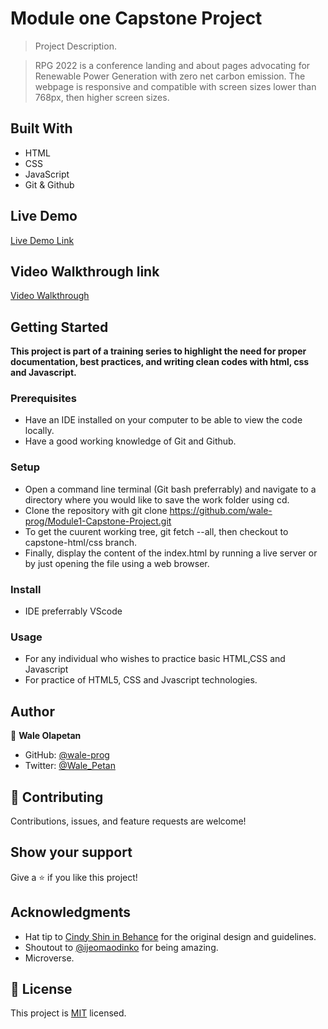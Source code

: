 # Module one Capstone Project

> Project Description.

> RPG 2022 is a conference landing and about pages advocating for Renewable Power Generation with zero net carbon emission. The webpage is responsive and compatible with screen sizes lower than 768px, then higher screen sizes.

## Built With

- HTML
- CSS
- JavaScript
- Git & Github

## Live Demo
[Live Demo Link](https://wale-prog.github.io/RPG2022_Conference_mimic/)

## Video Walkthrough link
[Video Walkthrough](https://www.loom.com/share/c7cc1d5084a94fc09bd21805d46c6f11)


## Getting Started

**This project is part of a training series to highlight the need for proper documentation, best practices, and writing clean codes with html, css and Javascript.**


### Prerequisites
- Have an IDE installed on your computer to be able to view the code locally.
- Have a good working knowledge of Git and Github.

### Setup
- Open a command line terminal (Git bash preferrably) and navigate to a directory where you would like to save the work folder using cd.
- Clone the repository with git clone https://github.com/wale-prog/Module1-Capstone-Project.git
- To get the cuurent working tree, git fetch --all, then checkout to capstone-html/css branch.
- Finally, display the content of the index.html by running a live server or by just opening the file using a web browser.

### Install
- IDE preferrably VScode

### Usage
- For any individual who wishes to practice basic HTML,CSS and Javascript
- For practice of HTML5, CSS and Jvascript technologies.


## Author

👤 **Wale Olapetan**

- GitHub: [@wale-prog](https://github.com/wale-prog)
- Twitter: [@Wale_Petan](https://twitter.com/Wale_Petan)


## 🤝 Contributing
Contributions, issues, and feature requests are welcome!



## Show your support

Give a ⭐️ if you like this project!

## Acknowledgments

- Hat tip to [Cindy Shin in Behance](https://www.behance.net/adagio07) for the original design and guidelines.
- Shoutout to [@ijeomaodinko](https://github.com/ijeomaodinko) for being amazing.
- Microverse.

## 📝 License


This project is [MIT](./MIT.md) licensed.

